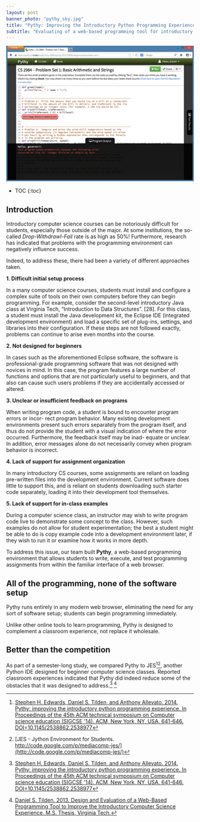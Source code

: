 ```yaml
---
layout: post
banner_photo: "pythy_sky.jpg"
title: "Pythy: Improving the Introductory Python Programming Experience"
subtitle: "Evaluating of a web-based programming tool for introductory computer science students"
---
```


![Screenshot of pythy showing a program running, then quitting due to an error](/images/projects/pythy/pythy_shot1.png)

* TOC
{:toc}

## Introduction

Introductory computer science courses can be notoriously difficult for students, especially those outside of the major. At some institutions, the so-called *Drop-Withdrawl-Fail* rate is as high as 50%! Furthermore, research has indicated that problems with the programming environment can negatively influence success.

Indeed, to address these, there had been a variety of different approaches taken. 

**1. Difficult initial setup process**

In a many computer science courses, students must install and configure a complex suite of tools on their own computers before they can begin programming. For example, consider the second-level introductory Java class at Virginia Tech, “Introduction to Data Structures”. [28]. For this class, a student must install the Java development kit, the Eclipse IDE (integrated development environment) and load a specific set of plug-ins, settings, and libraries into their configuration. If these steps are not followed exactly, problems can continue to arise even months into the course.

**2. Not designed for beginners**

In cases such as the aforementioned Eclipse software, the software is professional-grade programming software that was not designed with novices in mind. In this case, the program features a large number of functions and options that are not particularly useful to beginners, and that also can cause such users problems if they are accidentally accessed or altered.

**3. Unclear or insufficient feedback on programs**

When writing program code, a student is bound to encounter program errors or incor- rect program behavior. Many existing development environments present such errors separately from the program itself, and thus do not provide the student with a visual indication of where the error occurred. Furthermore, the feedback itself may be inad- equate or unclear. In addition, error messages alone do not necessarily convey when program behavior is incorrect.

**4. Lack of support for assignment organization**

In many introductory CS courses, some assignments are reliant on loading pre-written files into the development environment. Current software does little to support this, and is reliant on students downloading such starter code separately, loading it into their development tool themselves.

**5. Lack of support for in-class examples**

During a computer science class, an instructor may wish to write program code live to demonstrate some concept to the class. However, such examples do not allow for student experimentation; the best a student might be able to do is copy example code into a development environment later, if they wish to run it or examine how it works in more depth.


To address this issue, our team built **Pythy**, a web-based programming environment that allows students to write, execute, and test programming assignments from within the familiar interface of a web browser.

## All of the programming, none of the software setup

Pythy runs entirely in any modern web browser, eliminating the need for any sort of
software setup; students can begin programming immediately.

Unlike other online tools to learn programming, Pythy is
designed to complement a classroom experience, not replace it wholesale.

## Better than the competition

As part of a semester-long study, we compared Pythy to JES[^pythy][^jes],
another Python IDE designed for beginner computer science classes.
Reported classroom experiences indicated that Pythy did indeed reduce some of the
obstacles that it was designed to address.[^pythy] [^pythy2]

[^pythy]: [Stephen H. Edwards, Daniel S. Tilden, and Anthony Allevato. 2014. Pythy: improving the introductory python programming experience. In Proceedings of the 45th ACM technical symposium on Computer science education \(SIGCSE '14\). ACM, New York, NY, USA, 641-646. DOI=10.1145/2538862.2538977](http://dx.doi.org/10.1145/2538862.2538977)

[^jes]: [JES - Jython Environment for Students. http://code.google.com/p/mediacomp-jes/](http://code.google.com/p/mediacomp-jes/)

[^pythy2]: [Daniel S. Tilden. 2013. Design and Evaluation of a Web-Based Programming Tool to Improve the Introductory Computer Science Experience. M.S. Thesis, Virginia Tech.](https://vtechworks.lib.vt.edu/handle/10919/23149)
